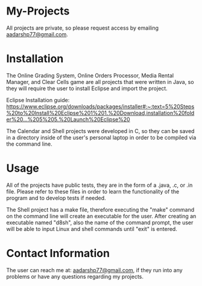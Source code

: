 # My-Projects
All projects are private, so please request access by emailing aadarshp77@gmail.com.
# Installation

The Online Grading System, Online Orders Processor, Media Rental Manager, and Clear Cells game are all projects that were written in Java, so they will require the user to install Eclipse and import the project.

Eclipse Installation guide: https://www.eclipse.org/downloads/packages/installer#:~:text=5%20Steps%20to%20Install%20Eclipse%201%201.%20Download,installation%20folder%20...%205%205.%20Launch%20Eclipse%20 

The Calendar and Shell projects were developed in C, so they can be saved in a directory inside of the user's personal laptop in order to be compiled via the command line.

# Usage

All of the projects have public tests, they are in the form of a .java, .c, or .in file. Please refer to these files in order to learn the functionality of the program and to develop tests if needed.

The Shell project has a make file, therefore executing the "make" command on the command line will create an executable for the user. After creating an executable named "d8sh", also the name of the command prompt, the user will be able to input Linux and shell commands until "exit" is entered.

# Contact Information

The user can reach me at: aadarshp77@gmail.com, if they run into any problems or have any questions regarding my projects.

